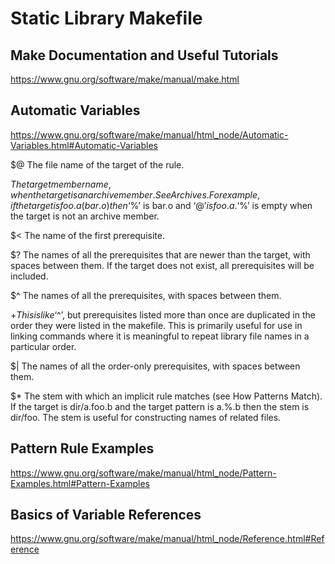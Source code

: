 # Static Library Makefile 

## Make Documentation and Useful Tutorials
https://www.gnu.org/software/make/manual/make.html


## Automatic Variables
https://www.gnu.org/software/make/manual/html_node/Automatic-Variables.html#Automatic-Variables

$@
The file name of the target of the rule.

$%
The target member name, when the target is an archive member. See Archives. For example, if the target is foo.a(bar.o) then ‘$%’ is bar.o and ‘$@’ is foo.a. ‘$%’ is empty when the target is not an archive member.

$<
The name of the first prerequisite.

$?
The names of all the prerequisites that are newer than the target, with spaces between them. If the target does not exist, all prerequisites will be included.

$^
The names of all the prerequisites, with spaces between them. 

$+
This is like ‘$^’, but prerequisites listed more than once are duplicated in the order they were listed in the makefile. This is primarily useful for use in linking commands where it is meaningful to repeat library file names in a particular order.

$|
The names of all the order-only prerequisites, with spaces between them.

$*
The stem with which an implicit rule matches (see How Patterns Match). If the target is dir/a.foo.b and the target pattern is a.%.b then the stem is dir/foo. The stem is useful for constructing names of related files.

## Pattern Rule Examples
https://www.gnu.org/software/make/manual/html_node/Pattern-Examples.html#Pattern-Examples

## Basics of Variable References
https://www.gnu.org/software/make/manual/html_node/Reference.html#Reference